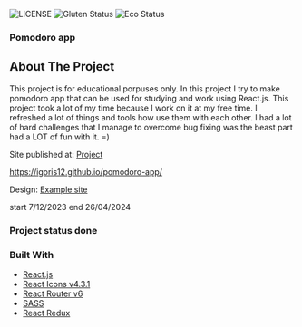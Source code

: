 ![LICENSE](https://img.shields.io/badge/license-MIT-blue.svg?style=flat-square)
![Gluten Status](https://img.shields.io/badge/Gluten-Free-green.svg)
![Eco Status](https://img.shields.io/badge/ECO-Friendly-green.svg)

### Pomodoro app

## About The Project

This project is for educational porpuses only. In this project I try to make pomodoro app that can be used for studying and work using React.js. This project took a lot of my time because I work on it at my free time. I refreshed a lot of things and tools how use them with each other. I had a lot of hard challenges that I manage to overcome bug fixing was the beast part had a LOT of fun with it. =)

Site published at: [Project](https://igoris12.github.io/pomodoro-app/)

https://igoris12.github.io/pomodoro-app/

Design: [Example site](https://pomodor.app/timer)

start 7/12/2023
end 26/04/2024

### Project status done
### Built With
* [React.js](https://reactjs.org/)
* [React Icons v4.3.1 ](https://react-icons.github.io/react-icons/)
* [React Router v6](https://reactrouter.com/)
* [SASS](https://sass-lang.com/)
* [React Redux](https://react-redux.js.org/)
